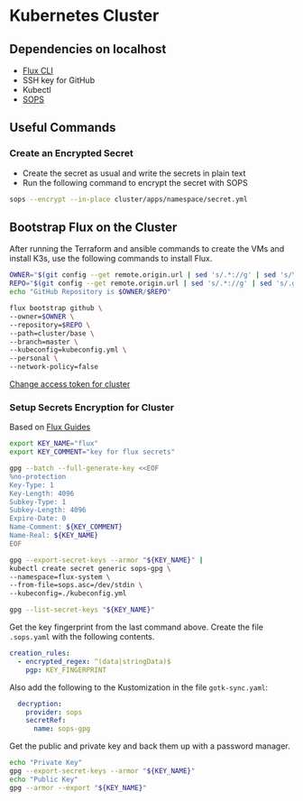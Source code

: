 # Kubernetes Cluster

## Dependencies on localhost

- [Flux CLI](https://fluxcd.io/docs/installation/)
- SSH key for GitHub
- Kubectl
- [SOPS](https://github.com/mozilla/sops/releases)

## Useful Commands

### Create an Encrypted Secret

- Create the secret as usual and write the secrets in plain text
- Run the following command to encrypt the secret with SOPS

```bash
sops --encrypt --in-place cluster/apps/namespace/secret.yml
```

## Bootstrap Flux on the Cluster

After running the Terraform and ansible commands to create the VMs and install K3s, use the following commands to install Flux.

```bash
OWNER="$(git config --get remote.origin.url | sed 's/.*://g' | sed 's/\/.*git//g' )"
REPO="$(git config --get remote.origin.url | sed 's/.*://g' | sed 's/.git//g' | sed 's/.*\///g' )"
echo "GitHub Repository is $OWNER/$REPO"

flux bootstrap github \
--owner=$OWNER \
--repository=$REPO \
--path=cluster/base \
--branch=master \
--kubeconfig=kubeconfig.yml \
--personal \
--network-policy=false
```

[Change access token for cluster](https://github.com/fluxcd/flux2/discussions/2161)

### Setup Secrets Encryption for Cluster

Based on [Flux Guides](https://fluxcd.io/docs/guides/mozilla-sops/)

```bash
export KEY_NAME="flux"
export KEY_COMMENT="key for flux secrets"

gpg --batch --full-generate-key <<EOF
%no-protection
Key-Type: 1
Key-Length: 4096
Subkey-Type: 1
Subkey-Length: 4096
Expire-Date: 0
Name-Comment: ${KEY_COMMENT}
Name-Real: ${KEY_NAME}
EOF

gpg --export-secret-keys --armor "${KEY_NAME}" |
kubectl create secret generic sops-gpg \
--namespace=flux-system \
--from-file=sops.asc=/dev/stdin \
--kubeconfig=./kubeconfig.yml

gpg --list-secret-keys "${KEY_NAME}"
```

Get the key fingerprint from the last command above.
Create the file `.sops.yaml` with the following contents.

```yaml
creation_rules:
  - encrypted_regex: ^(data|stringData)$
    pgp: KEY_FINGERPRINT
```

Also add the following to the Kustomization in the file `gotk-sync.yaml`:

```yaml
  decryption:
    provider: sops
    secretRef:
      name: sops-gpg
```

Get the public and private key and back them up with a password manager.

```bash
echo "Private Key"
gpg --export-secret-keys --armor "${KEY_NAME}"
echo "Public Key"
gpg --armor --export "${KEY_NAME}"
```
